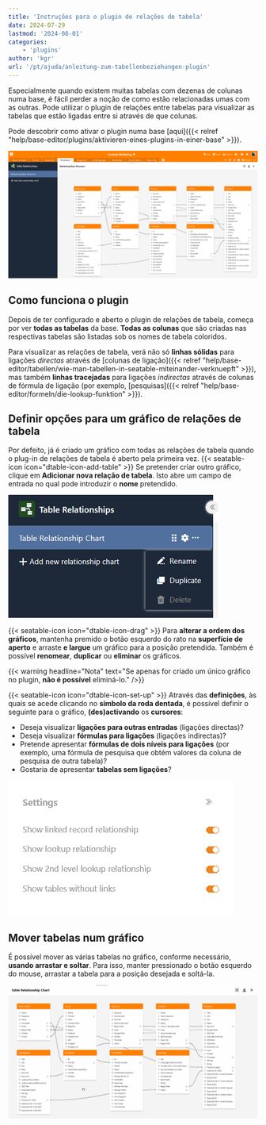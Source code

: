 ```yaml
---
title: 'Instruções para o plugin de relações de tabela'
date: 2024-07-29
lastmod: '2024-08-01'
categories:
    - 'plugins'
author: 'kgr'
url: '/pt/ajuda/anleitung-zum-tabellenbeziehungen-plugin'
---
```


Especialmente quando existem muitas tabelas com dezenas de colunas numa base, é fácil perder a noção de como estão relacionadas umas com as outras. Pode utilizar o plugin de relações entre tabelas para visualizar as tabelas que estão ligadas entre si através de que colunas.

Pode descobrir como ativar o plugin numa base [aqui]({{< relref "help/base-editor/plugins/aktivieren-eines-plugins-in-einer-base" >}}).

![Plugin de relações de tabela](images/Table-Relationships-Plugin.png)

## Como funciona o plugin

Depois de ter configurado e aberto o plugin de relações de tabela, começa por ver **todas as tabelas** da base. **Todas as colunas** que são criadas nas respectivas tabelas são listadas sob os nomes de tabela coloridos.

Para visualizar as relações de tabela, verá não só **linhas sólidas** para ligações _directas_ através de [colunas de ligação]({{< relref "help/base-editor/tabellen/wie-man-tabellen-in-seatable-miteinander-verknuepft" >}}), mas também **linhas tracejadas** para ligações _indirectas_ através de colunas de fórmula de ligação (por exemplo, [pesquisas]({{< relref "help/base-editor/formeln/die-lookup-funktion" >}}).

## Definir opções para um gráfico de relações de tabela

Por defeito, já é criado um gráfico com todas as relações de tabela quando o plug-in de relações de tabela é aberto pela primeira vez. {{< seatable-icon icon="dtable-icon-add-table" >}} Se pretender criar outro gráfico, clique em **Adicionar nova relação de tabela**. Isto abre um campo de entrada no qual pode introduzir o **nome** pretendido.

![Opções de um gráfico de relações de tabela](images/Options-of-Table-Relationship-Chart.png)

{{< seatable-icon icon="dtable-icon-drag" >}} Para **alterar a ordem dos gráficos**, mantenha premido o botão esquerdo do rato na **superfície de aperto** e arraste **e largue** um gráfico para a posição pretendida. Também é possível **renomear**, **duplicar** ou **eliminar** os gráficos.

{{< warning  headline="Nota"  text="Se apenas for criado um único gráfico no plugin, **não é possível** eliminá-lo." />}}

{{< seatable-icon icon="dtable-icon-set-up" >}} Através das **definições**, às quais se acede clicando no **símbolo da roda dentada**, é possível definir o seguinte para o gráfico, **(des)activando** os **cursores**:

- Deseja visualizar **ligações para outras entradas** (ligações directas)?
- Deseja visualizar **fórmulas para ligações** (ligações indirectas)?
- Pretende apresentar **fórmulas de dois níveis para ligações** (por exemplo, uma fórmula de pesquisa que obtém valores da coluna de pesquisa de outra tabela)?
- Gostaria de apresentar **tabelas sem ligações**?

![Definir opções para um gráfico de relações de tabela](images/Settings-of-Table-Relationship-Chart.png)

## Mover tabelas num gráfico

É possível mover as várias tabelas no gráfico, conforme necessário, **usando arrastar e soltar**. Para isso, manter pressionado o botão esquerdo do mouse, arrastar a tabela para a posição desejada e soltá-la.

![Mover tabelas em um gráfico de relações de tabela usando arrastar e soltar](images/Move-tables-in-a-Table-Relationship-Chart.gif)
